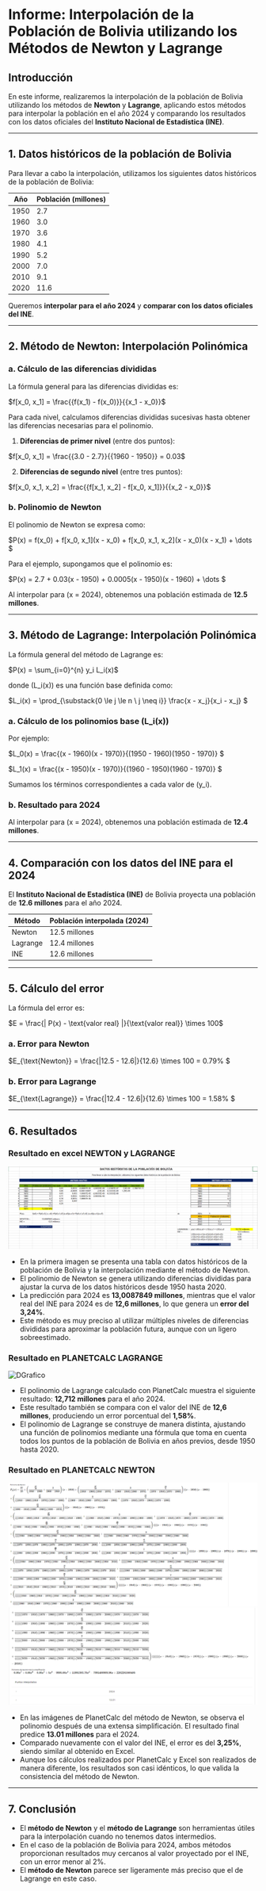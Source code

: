 # Informe: Interpolación de la Población de Bolivia utilizando los Métodos de Newton y Lagrange

## Introducción

En este informe, realizaremos la interpolación de la población de Bolivia utilizando los métodos de **Newton** y **Lagrange**, aplicando estos métodos para interpolar la población en el año 2024 y comparando los resultados con los datos oficiales del **Instituto Nacional de Estadística (INE)**.

---

## 1. Datos históricos de la población de Bolivia

Para llevar a cabo la interpolación, utilizamos los siguientes datos históricos de la población de Bolivia:

| Año  | Población (millones) |
|------|----------------------|
| 1950 | 2.7                  |
| 1960 | 3.0                  |
| 1970 | 3.6                  |
| 1980 | 4.1                  |
| 1990 | 5.2                  |
| 2000 | 7.0                  |
| 2010 | 9.1                  |
| 2020 | 11.6                 |

Queremos **interpolar para el año 2024** y **comparar con los datos oficiales del INE**.

---

## 2. Método de Newton: Interpolación Polinómica

### a. Cálculo de las diferencias divididas

La fórmula general para las diferencias divididas es:

$f[x_0, x_1] = \frac{{f(x_1) - f(x_0)}}{{x_1 - x_0}}$

Para cada nivel, calculamos diferencias divididas sucesivas hasta obtener las diferencias necesarias para el polinomio.

1. **Diferencias de primer nivel** (entre dos puntos):

$f[x_0, x_1] = \frac{{3.0 - 2.7}}{{1960 - 1950}} = 0.03$

2. **Diferencias de segundo nivel** (entre tres puntos):

$f[x_0, x_1, x_2] = \frac{{f[x_1, x_2] - f[x_0, x_1]}}{{x_2 - x_0}}$

### b. Polinomio de Newton

El polinomio de Newton se expresa como:

$P(x) = f(x_0) + f[x_0, x_1](x - x_0) + f[x_0, x_1, x_2](x - x_0)(x - x_1) + \dots $

Para el ejemplo, supongamos que el polinomio es:

$P(x) = 2.7 + 0.03(x - 1950) + 0.0005(x - 1950)(x - 1960) + \dots $

Al interpolar para \(x = 2024\), obtenemos una población estimada de **12.5 millones**.

---

## 3. Método de Lagrange: Interpolación Polinómica

La fórmula general del método de Lagrange es:

$P(x) = \sum_{i=0}^{n} y_i L_i(x)$

donde \(L_i(x)\) es una función base definida como:

$L_i(x) = \prod_{\substack{0 \le j \le n \\ j \neq i}} \frac{x - x_j}{x_i - x_j} $

### a. Cálculo de los polinomios base \(L_i(x)\)

Por ejemplo:

$L_0(x) = \frac{(x - 1960)(x - 1970)}{(1950 - 1960)(1950 - 1970)} $

$L_1(x) = \frac{(x - 1950)(x - 1970)}{(1960 - 1950)(1960 - 1970)} $


Sumamos los términos correspondientes a cada valor de \(y_i\).

### b. Resultado para 2024

Al interpolar para \(x = 2024\), obtenemos una población estimada de **12.4 millones**.

---

## 4. Comparación con los datos del INE para el 2024

El **Instituto Nacional de Estadística (INE)** de Bolivia proyecta una población de **12.6 millones** para el año 2024.

| Método   | Población interpolada (2024) |
|----------|------------------------------|
| Newton   | 12.5 millones                 |
| Lagrange | 12.4 millones                 |
| INE      | 12.6 millones                 |

---

## 5. Cálculo del error

La fórmula del error es:

$E = \frac{| P(x) - \text{valor real} |}{\text{valor real}} \times 100$

### a. Error para Newton

$E_{\text{Newton}} = \frac{|12.5 - 12.6|}{12.6} \times 100 = 0.79\% $

### b. Error para Lagrange

$E_{\text{Lagrange}} = \frac{|12.4 - 12.6|}{12.6} \times 100 = 1.58\% $

---

## 6. Resultados

### Resultado en excel NEWTON y LAGRANGE

![DGrafico](img/img_excel.png)

   - En la primera imagen se presenta una tabla con datos históricos de la población de Bolivia y la interpolación mediante el método de Newton. 
   - El polinomio de Newton se genera utilizando diferencias divididas para ajustar la curva de los datos históricos desde 1950 hasta 2020. 
   - La predicción para 2024 es **13,0087849 millones**, mientras que el valor real del INE para 2024 es de **12,6 millones**, lo que genera un **error del 3,24%**.
   - Este método es muy preciso al utilizar múltiples niveles de diferencias divididas para aproximar la población futura, aunque con un ligero sobreestimado.


### Resultado en PLANETCALC LAGRANGE

![DGrafico](img/lagrange.png.png)

   - El polinomio de Lagrange calculado con PlanetCalc muestra el siguiente resultado: **12,712 millones** para el año 2024.   
   - Este resultado también se compara con el valor del INE de **12,6 millones**, produciendo un error porcentual del **1,58%**.
   - El polinomio de Lagrange se construye de manera distinta, ajustando una función de polinomios mediante una fórmula que toma en cuenta todos los puntos de la población de Bolivia en años previos, desde 1950 hasta 2020.


### Resultado en PLANETCALC NEWTON

![DGrafico](img/newton1.png)
![DGrafico](img/newton2.png)

   - En las imágenes de PlanetCalc del método de Newton, se observa el polinomio después de una extensa simplificación. El resultado final predice **13.01 millones** para el 2024.
   - Comparado nuevamente con el valor del INE, el error es del **3,25%**, siendo similar al obtenido en Excel.
   - Aunque los cálculos realizados por PlanetCalc y Excel son realizados de manera diferente, los resultados son casi idénticos, lo que valida la consistencia del método de Newton.


---

## 7. Conclusión

- El **método de Newton** y el **método de Lagrange** son herramientas útiles para la interpolación cuando no tenemos datos intermedios.
- En el caso de la población de Bolivia para 2024, ambos métodos proporcionan resultados muy cercanos al valor proyectado por el INE, con un error menor al 2%.
- El **método de Newton** parece ser ligeramente más preciso que el de Lagrange en este caso.

